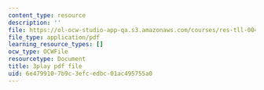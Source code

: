 ```yaml
---
content_type: resource
description: ''
file: https://ol-ocw-studio-app-qa.s3.amazonaws.com/courses/res-tll-004-stem-concept-videos-fall-2013/6e4799107b9c3efcedbc01ac495755a0_DRte6vRCIgI.pdf
file_type: application/pdf
learning_resource_types: []
ocw_type: OCWFile
resourcetype: Document
title: 3play pdf file
uid: 6e479910-7b9c-3efc-edbc-01ac495755a0
---
```

